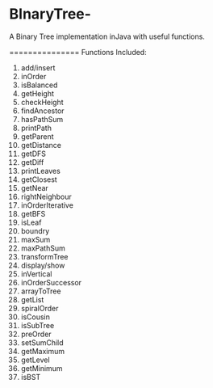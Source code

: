 BInaryTree-
===========

A Binary Tree implementation inJava with useful functions.

===============
Functions Included:
1) add/insert 
2) inOrder 
3) isBalanced
4) getHeight
5) checkHeight
6) findAncestor
7) hasPathSum
8) printPath
9) getParent 
1) getDistance
2) getDFS
3) getDiff
4) printLeaves
5) getClosest
6) getNear
7) rightNeighbour
8) inOrderIterative
9) getBFS
1) isLeaf
2) boundry
3) maxSum
4) maxPathSum
5) transformTree
6) display/show
7) inVertical
8) inOrderSuccessor
9) arrayToTree
1) getList
2) spiralOrder
3) isCousin
4) isSubTree
5) preOrder
6) setSumChild
7) getMaximum
8) getLevel
9) getMinimum
1) isBST
